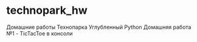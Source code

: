 # technopark_hw
Домашние работы Технопарка
Углубленный Python
Домашняя работа №1 - TicTacToe в консоли

